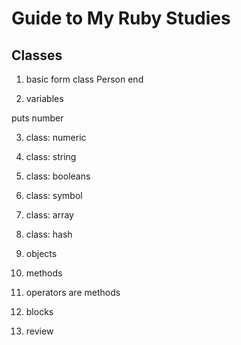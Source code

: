 # Guide to My Ruby Studies

## Classes

1. basic form
   class Person
   end

2. variables
<!-- only a name; not an object itself, only refers to a variable -->

<!--
a = 10
puts a

large_word = temperature
puts large_word

number = 4
number = number * 6
puts number + 2
-->

<!-- expected output 10 -->

puts number

3. class: numeric

4. class: string

5. class: booleans

6. class: symbol

7. class: array

8. class: hash

9. objects

10. methods

11. operators are methods

12. blocks

13. review
